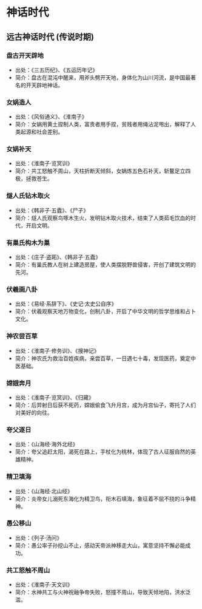 # 神话时代

## 远古神话时代 (传说时期)

### 盘古开天辟地
- 出处：《三五历纪》、《五运历年记》
- 简介：盘古在混沌中醒来，用斧头劈开天地，身体化为山川河流，是中国最著名的开天辟地神话。

### 女娲造人
- 出处：《风俗通义》、《淮南子》
- 简介：女娲用黄土捏制人类，富贵者用手捏，贫贱者用绳沾泥甩出，解释了人类起源和社会差别。

### 女娲补天
- 出处：《淮南子·览冥训》
- 简介：共工怒触不周山，天柱折断天倾斜，女娲炼五色石补天，斩鳌足立四极，拯救苍生。

### 燧人氏钻木取火
- 出处：《韩非子·五蠹》、《尸子》
- 简介：燧人氏观察鸟啄木生火，发明钻木取火技术，结束了人类茹毛饮血的时代，开启文明。

### 有巢氏构木为巢
- 出处：《庄子·盗跖》、《韩非子·五蠹》
- 简介：有巢氏教人在树上建造房屋，使人类摆脱野兽侵害，开创了建筑文明的先河。

### 伏羲画八卦
- 出处：《易经·系辞下》、《史记·太史公自序》
- 简介：伏羲观察天地万物变化，创制八卦，开启了中华文明的哲学思维和占卜文化。

### 神农尝百草
- 出处：《淮南子·修务训》、《搜神记》
- 简介：神农氏为救治百姓疾病，亲尝百草，一日遇七十毒，发现医药，奠定中医基础。

### 嫦娥奔月
- 出处：《淮南子·览冥训》、《归藏》
- 简介：后羿射日后获不死药，嫦娥偷食飞升月宫，成为月宫仙子，寄托了人们对美好的向往。

### 夸父逐日
- 出处：《山海经·海外北经》
- 简介：夸父追赶太阳，渴死在路上，手杖化为桃林，体现了古人征服自然的英雄精神。

### 精卫填海
- 出处：《山海经·北山经》
- 简介：炎帝女儿溺死东海化为精卫鸟，衔木石填海，象征着不屈不挠的斗争精神。

### 愚公移山
- 出处：《列子·汤问》
- 简介：愚公率子孙挖山不止，感动天帝派神移走大山，寓意坚持不懈必能成功。

### 共工怒触不周山
- 出处：《淮南子·天文训》
- 简介：水神共工与火神祝融争帝失败，怒撞不周山，导致天倾地陷，洪水泛滥。